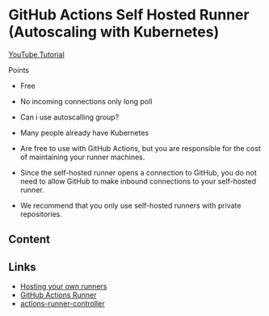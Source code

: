 # GitHub Actions Self Hosted Runner (Autoscaling with Kubernetes)

[YouTube Tutorial]()

Points
- Free
- No incoming connections only long poll
- Can i use autoscalling group?
- Many people already have Kubernetes

- Are free to use with GitHub Actions, but you are responsible for the cost of maintaining your runner machines.
- Since the self-hosted runner opens a connection to GitHub, you do not need to allow GitHub to make inbound connections to your self-hosted runner.
- We recommend that you only use self-hosted runners with private repositories.

## Content

## Links

- [Hosting your own runners](https://docs.github.com/en/actions/hosting-your-own-runners)
- [GitHub Actions Runner](https://github.com/actions/runner)
- [actions-runner-controller](https://github.com/actions-runner-controller/actions-runner-controller)
